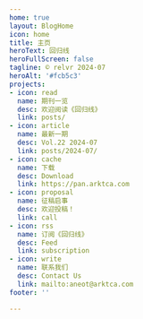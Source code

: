 ```yaml
---
home: true
layout: BlogHome
icon: home
title: 主页
heroText: 回归线
heroFullScreen: false
tagline: © relvr 2024·07
heroAlt: '#fcb5c3'
projects:
- icon: read
  name: 期刊一览
  desc: 欢迎阅读《回归线》
  link: posts/
- icon: article
  name: 最新一期
  desc: Vol.22 2024-07
  link: posts/2024-07/
- icon: cache
  name: 下载
  desc: Download
  link: https://pan.arktca.com
- icon: proposal
  name: 征稿启事
  desc: 欢迎投稿！
  link: call
- icon: rss
  name: 订阅《回归线》
  desc: Feed
  link: subscription
- icon: write
  name: 联系我们
  desc: Contact Us
  link: mailto:aneot@arktca.com
footer: ''

---
```

